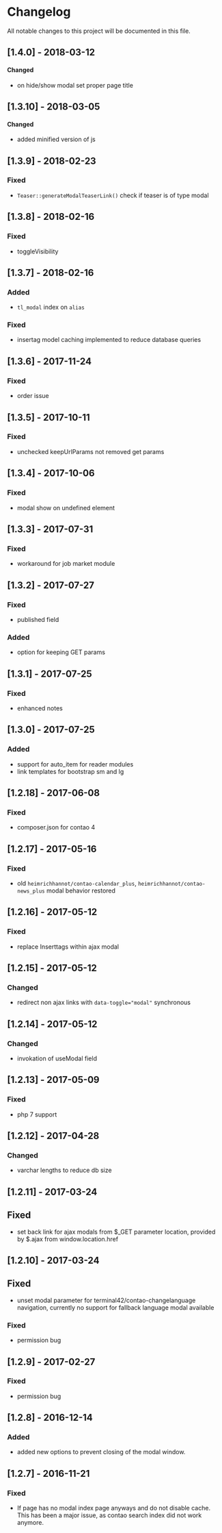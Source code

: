 # Changelog
All notable changes to this project will be documented in this file.

## [1.4.0] - 2018-03-12

#### Changed
- on hide/show modal set proper page title

## [1.3.10] - 2018-03-05

#### Changed
- added minified version of js

## [1.3.9] - 2018-02-23

### Fixed
- `Teaser::generateModalTeaserLink()` check if teaser is of type modal

## [1.3.8] - 2018-02-16

### Fixed
- toggleVisibility

## [1.3.7] - 2018-02-16

### Added
- `tl_modal` index on `alias`

### Fixed
- insertag model caching implemented to reduce database queries

## [1.3.6] - 2017-11-24

### Fixed
- order issue

## [1.3.5] - 2017-10-11

### Fixed
- unchecked keepUrlParams not removed get params

## [1.3.4] - 2017-10-06

### Fixed
- modal show on undefined element

## [1.3.3] - 2017-07-31

### Fixed
- workaround for job market module

## [1.3.2] - 2017-07-27

### Fixed
- published field

### Added
- option for keeping GET params

## [1.3.1] - 2017-07-25

### Fixed
- enhanced notes

## [1.3.0] - 2017-07-25

### Added
- support for auto_item for reader modules
- link templates for bootstrap sm and lg

## [1.2.18] - 2017-06-08

### Fixed
- composer.json for contao 4

## [1.2.17] - 2017-05-16

### Fixed
- old `heimrichhannot/contao-calendar_plus`, `heimrichhannot/contao-news_plus` modal behavior restored 

## [1.2.16] - 2017-05-12

### Fixed
- replace Inserttags within ajax modal 

## [1.2.15] - 2017-05-12

### Changed
- redirect non ajax links with `data-toggle="modal"` synchronous 

## [1.2.14] - 2017-05-12

### Changed
- invokation of useModal field

## [1.2.13] - 2017-05-09

### Fixed
- php 7 support

## [1.2.12] - 2017-04-28

### Changed
- varchar lengths to reduce db size

## [1.2.11] - 2017-03-24

## Fixed
- set back link for ajax modals from $_GET parameter location, provided by $.ajax from window.location.href

## [1.2.10] - 2017-03-24

## Fixed
- unset modal parameter for terminal42/contao-changelanguage navigation, currently no support for fallback language modal available 

### Fixed
- permission bug

## [1.2.9] - 2017-02-27

### Fixed
- permission bug

## [1.2.8] - 2016-12-14

### Added
- added new options to prevent closing of the modal window.

## [1.2.7] - 2016-11-21

### Fixed
- If page has no modal index page anyways and do not disable cache. This has been a major issue, as contao search index did not work anymore.
